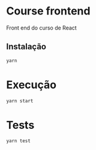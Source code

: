 # Course frontend

Front end do curso de React

## Instalação

```sh
yarn
```

# Execução

```sh
yarn start
```

# Tests

```sh
yarn test
```